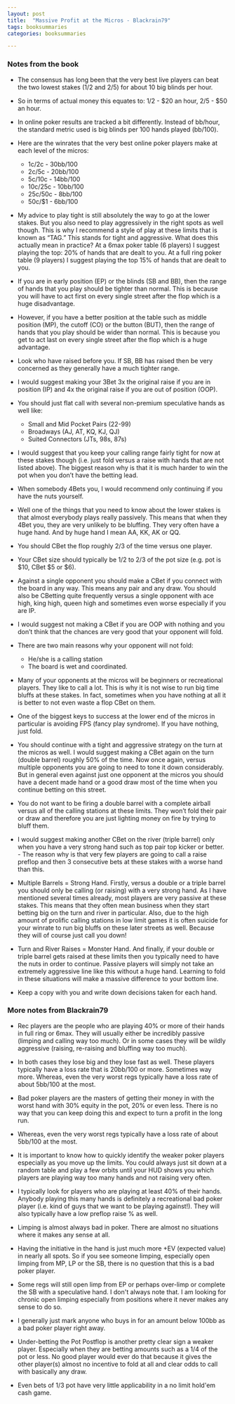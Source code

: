 ```yaml
---
layout: post
title:  "Massive Profit at the Micros - Blackrain79"
tags: booksummaries
categories: booksummaries

---
```


### Notes from the book

- The consensus has long been that the very best live players can beat the two lowest stakes ($1/$2 and $2/$5) for about 10 big blinds per hour.

- So in terms of actual money this equates to: 1/2 - $20 an hour, 2/5 - $50 an hour.

- In online poker results are tracked a bit differently. Instead of bb/hour, the standard metric used is big blinds per 100 hands played (bb/100).

- Here are the winrates that the very best online poker players make at each level of the micros:
  - 1c/2c - 30bb/100
  - 2c/5c - 20bb/100
  - 5c/10c - 14bb/100
  - 10c/25c - 10bb/100
  - 25c/50c - 8bb/100
  - 50c/$1 - 6bb/100

- My advice to play tight is still absolutely the way to go at the lower stakes. But you also need to play aggressively in the right spots as well though. This is why I recommend a style of play at these limits that is known as “TAG.” This stands for tight and aggressive. What does this actually mean in practice? At a 6max poker table (6 players) I suggest playing the top: 20% of hands that are dealt to you. At a full ring poker table (9 players) I suggest playing the top 15% of hands that are dealt to you.

- If you are in early position (EP) or the blinds (SB and BB), then the range of hands that you play should be
tighter than normal. This is because you will have to act first on every single street after the flop which is a
huge disadvantage.

- However, if you have a better position at the table such as middle position (MP), the cutoff (CO) or the button
(BUT), then the range of hands that you play should be wider than normal. This is because you get to act last
on every single street after the flop which is a huge advantage.

- Look who have raised before you. If SB, BB has raised then be very concerned as they generally have a much tighter range.

- I would suggest making your 3Bet 3x the original raise if you are in position (IP) and 4x the original raise if you
are out of position (OOP).

- You should  just flat call with several non-premium speculative hands as well like:
  - Small and Mid Pocket Pairs (22-99)
  - Broadways (AJ, AT, KQ, KJ, QJ)
  - Suited Connectors (JTs, 98s, 87s)

- I would suggest that you keep your calling range fairly tight for now at these stakes though (i.e. just fold versus a raise with hands that are not listed above). The biggest reason why is that it is much harder to win the pot when you don’t have the betting lead.

- When somebody 4Bets you, I would recommend only continuing if you have the nuts yourself.

- Well one of the things that you need to know about the lower stakes is that almost everybody plays really
passively. This means that when they 4Bet you, they are very unlikely to be bluffing. They very often have a
huge hand. And by huge hand I mean AA, KK, AK or QQ.

- You should CBet the flop roughly 2/3 of the time versus one player.

- Your CBet size should typically be 1/2 to 2/3 of the pot size (e.g. pot is $10, CBet $5 or $6).

- Against a single opponent you should make a CBet if you connect with the board in any way. This means any pair and any draw. You should also be CBetting quite frequently versus a single opponent with ace high, king high, queen high and sometimes even worse especially if you are IP.

- I would suggest not making a CBet if you are OOP with nothing and you don’t think that the chances are very
good that your opponent will fold.

- There are two main reasons why your opponent will not fold:
  - He/she is a calling station
  - The board is wet and coordinated.

- Many of your opponents at the micros will be beginners or recreational players. They like to call a lot. This is why it is not wise to run big time bluffs at these stakes. In fact, sometimes when you have nothing at all it is better to not even waste a flop CBet on them.

- One of the biggest keys to success at the lower end of the micros in particular is avoiding FPS (fancy play syndrome). If you have nothing, just fold.

- You should continue with a tight and aggressive strategy on the turn at the micros as well. I would suggest making a CBet again on the turn (double barrel) roughly 50% of the time. Now once again, versus multiple opponents you are going to need to tone it down considerably. But in general even against just one opponent at the micros you should have a decent made hand or a good draw most of the time when you continue betting on this street.

- You do not want to be firing a double barrel with a complete airball versus all of the calling stations at these limits. They won’t fold their pair or draw and therefore you are just lighting money on fire by trying to bluff them.

- I would suggest making another CBet on the river (triple barrel) only when you have a very strong hand such as top pair top kicker or better. - The reason why is that very few players are going to call a raise preflop and then 3 consecutive bets at these stakes with a worse hand than this.

-  Multiple Barrels = Strong Hand. Firstly, versus a double or a triple barrel you should only be calling (or raising) with a very strong hand. As I have mentioned several times already, most players are very passive at these stakes. This means that they often mean business when they start betting big on the turn and river in particular. Also, due to the high amount of prolific calling stations in low limit games it is often suicide for your winrate to run big bluffs on these later streets as well. Because they will of course just call you down!

- Turn and River Raises = Monster Hand. And finally, if your double or triple barrel gets raised at these limits then you typically need to have the nuts in order to continue. Passive players will simply not take an extremely aggressive line like this without a huge hand. Learning to fold in these situations will make a massive difference to your bottom line.

- Keep a copy with you and write down decisions taken for each hand.


### More notes from Blackrain79

- Rec players are the people who are playing 40% or more of their hands in full ring or 6max. They will usually either be incredibly passive (limping and calling way too much). Or in some cases they will be wildly aggressive (raising, re-raising and bluffing way too much).

- In both cases they lose big and they lose fast as well. These players typically have a loss rate that is 20bb/100 or more. Sometimes way more. Whereas, even the very worst regs typically have a loss rate of about 5bb/100 at the most.

- Bad poker players are the masters of getting their money in with the worst hand with 30% equity in the pot, 20% or even less. There is no way that you can keep doing this and expect to turn a profit in the long run.

- Whereas, even the very worst regs typically have a loss rate of about 5bb/100 at the most.

- It is important to know how to quickly identify the weaker poker players especially as you move up the limits. You could always just sit down at a random table and play a few orbits until your HUD shows you which players are playing way too many hands and not raising very often.

- I typically look for players who are playing at least 40% of their hands. Anybody playing this many hands is definitely a recreational bad poker player (i.e. kind of guys that we want to be playing against!). They will also typically have a low preflop raise % as well.

- Limping is almost always bad in poker. There are almost no situations where it makes any sense at all.

- Having the initiative in the hand is just much more +EV (expected value) in nearly all spots. So if you see someone limping, especially open limping from MP, LP or the SB, there is no question that this is a bad poker player.

- Some regs will still open limp from EP or perhaps over-limp or complete the SB with a speculative hand. I don't always note that. I am looking for chronic open limping especially from positions where it never makes any sense to do so.

- I generally just mark anyone who buys in for an amount below 100bb as a bad poker player right away.

- Under-betting the Pot Postflop is another pretty clear sign a weaker player. Especially when they are betting amounts such as a 1/4 of the pot or less. No good player would ever do that because it gives the other player(s) almost no incentive to fold at all and clear odds to call with basically any draw.

- Even bets of 1/3 pot have very little applicability in a no limit hold'em cash game.
